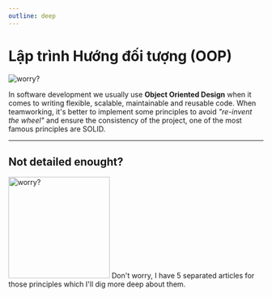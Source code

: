```yaml
---
outline: deep
---
```


# Lập trình Hướng đối tượng (OOP)

<img src="/assets/oop/oop-hero.png" alt="worry?">

In software development we usually use **Object Oriented Design** when it comes to writing flexible, scalable, maintainable and reusable code. When teamworking, it's better to implement some principles to avoid *"re-invent the wheel"* and ensure the consistency of the project, one of the most famous principles are SOLID.

---

## Not detailed enought?
<img src="/assets/solid/pepe-worry.jpg" width="200" alt="worry?">
Don't worry, I have 5 separated articles for those principles which I'll dig more deep about them.